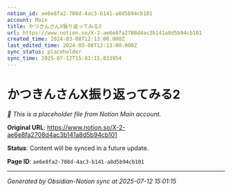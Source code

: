 ```yaml
---
notion_id: ae6e8fa2-708d-4ac3-b141-a8d5b94cb101
account: Main
title: かつきんさんX振り返ってみる2
url: https://www.notion.so/X-2-ae6e8fa2708d4ac3b141a8d5b94cb101
created_time: 2024-03-08T12:13:00.000Z
last_edited_time: 2024-03-08T12:13:00.000Z
sync_status: placeholder
sync_time: 2025-07-12T15:01:15.033954
---
```


# かつきんさんX振り返ってみる2

*🔄 This is a placeholder file from Notion Main account.*

**Original URL**: https://www.notion.so/X-2-ae6e8fa2708d4ac3b141a8d5b94cb101

**Status**: Content will be synced in a future update.

**Page ID**: `ae6e8fa2-708d-4ac3-b141-a8d5b94cb101`

---

*Generated by Obsidian-Notion sync at 2025-07-12 15:01:15*
